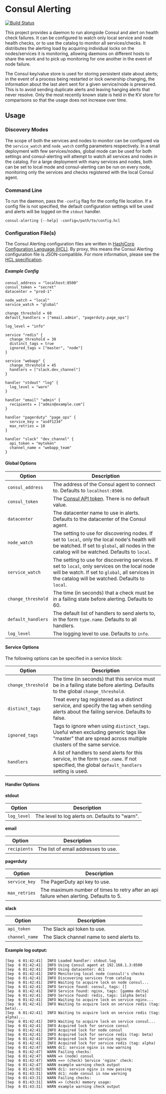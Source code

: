 Consul Alerting
================
[![Build Status](https://travis-ci.org/kyhavlov/consul-alerting.svg?branch=master)](https://travis-ci.org/kyhavlov/consul-alerting)

This project provides a daemon to run alongside Consul and alert on health check failures. It can be configured to watch only local service and node health checks, or to use the catalog to monitor all services/checks. It distributes the alerting load by acquiring individual locks on the nodes/services it is monitoring, allowing daemons on different hosts to share the work and to pick up monitoring for one another in the event of node failure.

The Consul key/value store is used for storing persistent state about alerts; in the event of a process being restarted or lock ownership changing, the information about the last alert sent for a given service/node is preserved. This is to avoid sending duplicate alerts and leaving hanging alerts that never resolve. Only the most recently known state is held in the KV store for comparisons so that the usage does not increase over time.

Usage
-----

### Discovery Modes

The scope of both the services and nodes to monitor can be configured via the `service_watch` and `node_watch` config parameters respectively. In a small deployment with few services/nodes, global mode can be used for both settings and consul-alerting will attempt to watch all services and nodes in the catalog. For a large deployment with many services and nodes, both can be set to local mode and consul-alerting can be run on every node, monitoring only the services and checks registered with the local Consul agent.

### Command Line
To run the daemon, pass the `-config` flag for the config file location. If a config file is not specified, the default configuration settings will be used and alerts will be logged on the `stdout` handler.

`consul-alerting [--help] -config=/path/to/config.hcl`

### Configuration File(s)
The Consul Alerting configuration files are written in [HashiCorp Configuration Language (HCL)][HCL]. By proxy, this means the Consul Alerting configuration file is JSON-compatible. For more information, please see the [HCL specification][HCL].

##### Example Config
```hcl
consul_address = "localhost:8500"
consul_token = "secret"
datacenter = "prod-1"

node_watch = "local"
service_watch = "global"

change_threshold = 60
default_handlers = ["email.admin", "pagerduty.page_ops"]

log_level = "info"

service "redis" {
  change_threshold = 30
  distinct_tags = true
  ignored_tags = ["master", "node"]
}

service "webapp" {
  change_threshold = 45
  handlers = ["slack.dev_channel"]
}

handler "stdout" "log" {
  log_level = "warn"
}

handler "email" "admin" {
  recipients = ["admin@example.com"]
}

handler "pagerduty" "page_ops" {
  service_key = "asdf1234"
  max_retries = 10
}

handler "slack" "dev_channel" {
  api_token = "mytoken"
  channel_name = "webapp_team"
}
```

#### Global Options

|       Option       | Description |
| ------------------ |------------ |
| `consul_address`   | The address of the Consul agent to connect to. Defaults to `localhost:8500`.
| `consul_token`     | The [Consul API token][Consul ACLs]. There is no default value.
| `datacenter`       | The datacenter name to use in alerts. Defaults to the datacenter of the Consul agent.
| `node_watch`       | The setting to use for discovering nodes. If set to `local`, only the local node's health will be watched. If set to `global`, all nodes in the catalog will be watched. Defaults to `local`.
| `service_watch`    | The setting to use for discovering services. If set to `local`, only services on the local node will be watch. If set to `global`, all services in the catalog will be watched. Defaults to `local`.
| `change_threshold` | The time (in seconds) that a check must be in a failing state before alerting. Defaults to 60.
| `default_handlers` | The default list of handlers to send alerts to, in the form `type.name`. Defaults to all handlers.
| `log_level`        | The logging level to use. Defaults to `info`.

#### Service Options
The following options can be specified in a service block:

|       Option       | Description |
| ------------------ |------------ |
| `change_threshold` | The time (in seconds) that this service must be in a failing state before alerting. Defaults to the global `change_threshold`.
| `distinct_tags`    | Treat every tag registered as a distinct service, and specify the tag when sending alerts about the failing service. Defaults to false.
| `ignored_tags`     | Tags to ignore when using `distinct_tags`. Useful when excluding generic tags like "master" that are spread across multiple clusters of the same service.
| `handlers`         | A list of handlers to send alerts for this service, in the form `type.name`. If not specified, the global `default_handlers` setting is used.

#### Handler Options
**stdout**

|       Option       | Description |
| ------------------ |------------ |
| `log_level`        | The level to log alerts on. Defaults to "warn".

**email**

|       Option       | Description |
| ------------------ |------------ |
| `recipients`       | The list of email addresses to use.

**pagerduty**

|       Option       | Description |
| ------------------ |------------ |
| `service_key`      | The PagerDuty api key to use.
| `max_retries`      | The maximum number of times to retry after an api failure when alerting. Defaults to 5.

**slack**

|       Option       | Description |
| ------------------ |------------ |
| `api_token`        | The Slack api token to use.
| `channel_name`     | The Slack channel name to send alerts to.

#### Example log output:
```
[Sep  6 01:42:41]  INFO Loaded handler: stdout.log
[Sep  6 01:42:41]  INFO Using Consul agent at 192.168.1.3:8500
[Sep  6 01:42:41]  INFO Using datacenter: dc1
[Sep  6 01:42:41]  INFO Monitoring local node (consul)'s checks
[Sep  6 01:42:41]  INFO Discovering services from catalog
[Sep  6 01:42:41]  INFO Waiting to acquire lock on node consul...
[Sep  6 01:42:41]  INFO Service found: consul, tags: []
[Sep  6 01:42:41]  INFO Service found: nginx, tags: [gamma delta]
[Sep  6 01:42:41]  INFO Service found: redis, tags: [alpha beta]
[Sep  6 01:42:41]  INFO Waiting to acquire lock on service nginx...
[Sep  6 01:42:41]  INFO Waiting to acquire lock on service redis (tag: beta)...
[Sep  6 01:42:41]  INFO Waiting to acquire lock on service redis (tag: alpha)...
[Sep  6 01:42:41]  INFO Waiting to acquire lock on service consul...
[Sep  6 01:42:41]  INFO Acquired lock for service consul
[Sep  6 01:42:41]  INFO Acquired lock for node consul
[Sep  6 01:42:41]  INFO Acquired lock for service redis (tag: beta)
[Sep  6 01:42:41]  INFO Acquired lock for service nginx
[Sep  6 01:42:41]  INFO Acquired lock for service redis (tag: alpha)
[Sep  6 01:42:47]  WARN dc1: service nginx is now warning
[Sep  6 01:42:47]  WARN Failing checks:
[Sep  6 01:42:47]  WARN => (node) consul
[Sep  6 01:42:47]  WARN ==> (check) Service 'nginx' check:
[Sep  6 01:42:47]  WARN example warning check output
[Sep  6 01:43:02]  WARN dc1: service nginx is now passing
[Sep  6 01:43:31]  WARN dc1: node consul is now warning
[Sep  6 01:43:31]  WARN Failing checks:
[Sep  6 01:43:31]  WARN => (check) memory usage:
[Sep  6 01:43:31]  WARN example warning check output
```

[HCL]: https://github.com/hashicorp/hcl "HashiCorp Configuration Language (HCL)"
[Consul ACLs]: https://www.consul.io/docs/internals/acl.html "Consul ACLs"
